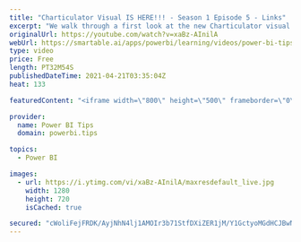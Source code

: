 ```yaml
---
title: "Charticulator Visual IS HERE!!! - Season 1 Episode 5 - Links"
excerpt: "We walk through a first look at the new Charticulator visual from Microsoft Power BI team.    This video we are exploring the Links  In this episode we add curvy lines between our graph elements  Official blog post about the visual: https://powerbi.microsoft.com/en-us/blog/announcing-the-new-charticulator-visual-public-preview/"
originalUrl: https://youtube.com/watch?v=xaBz-AInilA
webUrl: https://smartable.ai/apps/powerbi/learning/videos/power-bi-tips-charticulator-visual-is-here-season-1-episode-5-links/
type: video
price: Free
length: PT32M54S
publishedDateTime: 2021-04-21T03:35:04Z
heat: 133

featuredContent: "<iframe width=\"800\" height=\"500\" frameborder=\"0\" src=\"https://www.youtube.com/embed/xaBz-AInilA\" allow=\"accelerometer; autoplay; encrypted-media; gyroscope; picture-in-picture\" allowfullscreen></iframe>"

provider:
  name: Power BI Tips
  domain: powerbi.tips

topics:
  - Power BI

images:
  - url: https://i.ytimg.com/vi/xaBz-AInilA/maxresdefault_live.jpg
    width: 1280
    height: 720
    isCached: true

secured: "cWoliFejFRDK/AyjNhN4lj1AMOIr3b71StfDXiZER1jM/Y1GctyoMGdHCJBwNtxQyn6YwCg8yjK7YN+rkPultxF/S910vBNIfhneqPJXu2ql0aaIRntWLkznlOgkOvcn00MwBYjtUDWe6XURKzywR4tRFaDatfd4IACkTy8fIoSoBtLn6vUYgSyz6r4J4d6iximCOqgGyvPbCTmrfB3uJEiw5KMHYxLC36MAvnEwgD9uFlojh97Hi9345DZpSvfr4dSpZ6Hy+AI2ZrDuFMMFeE+eiK5vMvUNRhs39ZFWtesFo15B6JYhkEWuYC84Zmt8z3huA+6MToAaq5caTETdg/HcCkMNMTSf+z0ghEr51svOto3/1lNpl1qjo9n1sYmH9aQOXOhOTWMNh14/bPv7IvEtwRdivlP2Y6RrnZUxmV4=;u/W2TZAjkKEzcnGvXgkC0Q=="
---
```


